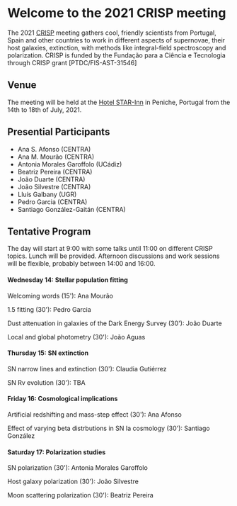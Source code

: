 # Welcome to the 2021 CRISP meeting

The 2021 [CRISP](https://gongsale.github.io/CRISP/) meeting gathers cool, friendly scientists from Portugal, Spain and other countries to work in different aspects of supernovae, their host galaxies, extinction, with methods like integral-field spectroscopy and polarization. CRISP is funded by the Fundação para a
Ciência e Tecnologia through CRISP grant [PTDC/FIS-AST-31546]

## Venue

The meeting will be held at the [Hotel STAR-Inn](https://www.hotelstarinn.com/peniche/) in Peniche, Portugal from the 14th to 18th of July, 2021.

## Presential Participants 

- Ana S. Afonso (CENTRA)
- Ana M. Mourão (CENTRA)
- Antonia Morales Garoffolo (UCádiz)
- Beatriz Pereira (CENTRA)
- João Duarte (CENTRA)
- João Silvestre (CENTRA)
- Lluís Galbany (UGR)
- Pedro Garcia (CENTRA)
- Santiago González-Gaitán (CENTRA)


## Tentative Program

The day will start at 9:00 with some talks until 11:00 on different CRISP topics. Lunch will be provided. Afternoon discussions and work sessions will be flexible, probably between 14:00 and 16:00.

#### Wednesday 14: Stellar population fitting

Welcoming words (15'): Ana Mourão

1.5 fitting (30'): Pedro Garcia

Dust attenuation in galaxies of the Dark Energy Survey (30'): João Duarte

Local and global photometry (30'): João Aguas

#### Thursday 15: SN extinction

SN narrow lines and extinction (30'): Claudia Gutiérrez

SN Rv evolution (30'): TBA


#### Friday 16: Cosmological implications

Artificial redshifting and mass-step effect (30'): Ana Afonso

Effect of varying beta distrbutions in SN Ia cosmology (30'): Santiago González


#### Saturday 17: Polarization studies

SN polarization (30'): Antonia Morales Garoffolo

Host galaxy polarization (30'): João Silvestre

Moon scattering polarization (30'): Beatriz Pereira

